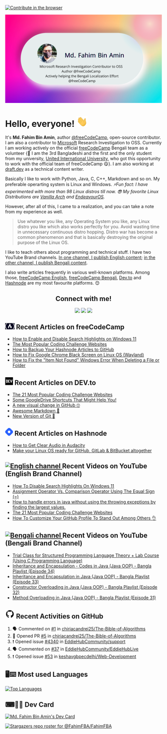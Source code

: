 [![Contribute in the browser](https://gitpod.io/button/open-in-gitpod.svg)](https://gitpod.io/#https://github.com/FahimFBA/FahimFBA)

![Banner image](./img/banner.png)

# Hello, everyone! <img src="./img/wave.gif" width="35px" height= "35px">

It's **Md. Fahim Bin Amin**, author [@freeCodeCamp](https://www.freecodecamp.org/news/author/fahimbinamin/), open-source contributor. I am also a contributor to [Microsoft](https://www.microsoft.com/en-us/) Research Investigation to OSS. Currently I am working actively on the official [freeCodeCamp](https://www.freecodecamp.org/) Bengali team as a volunteer {🎉 I am the 3rd Bangladeshi and the first and the only student from my university, [United International University](https://www.uiu.ac.bd/), who got this opportunity to work with the official team of freeCodeCamp 😋}. I am also working at [draft.dev](https://draft.dev/) as a technical content writer.

Basically I like to work with Python, Java, C, C++, Markdown and so on. My preferable operarting system is Linux and Windows. 
*⚡Fun fact: I have experimented with more than 98 Linux distros till now. 😎 My favorite Linux Distributions are [Vanilla Arch](https://archlinux.org/) and [EndeavourOS](https://endeavouros.com/).* 

However, after all of this, I came to a realization, and you can take a note from my experience as well.
> Use whatever you like, any Operating System you like, any Linux distro you like which also works perfectly for you. Avoid wasting time in unnecessary continuous distro hopping. Distro war has become a common phenomenon and that is basically destroying the original purpose of the Linux OS.

I like to teach others about programming and technical stuff. I have two YouTube Brand channels. [In one channel, I publish English content](https://www.youtube.com/channel/UCG97GCUifMS2Vm28tgXQi0Q); [in the other channel, I publish Bengali content](https://www.youtube.com/c/InnovationWithIphim).

I also write articles frequently in various well-known platforms. Among those, [freeCodeCamp English](https://www.freecodecamp.org/news/author/fahimbinamin/), [freeCodeCamp Bengali](https://www.freecodecamp.org/bengali/news/author/fahimbinamin/), [Dev.to](https://dev.to/fahimfba) and [Hashnode](https://hashnode.com/@FahimFBA) are my most favourite platforms. 😊

<h2 align="center">Connect with me!</h2>

<div align="center">
	
[<img src="https://img.shields.io/badge/linkedin-%230077B5.svg?&style=for-the-badge&logo=linkedin&logoColor=white" />](https://www.linkedin.com/in/fahimfba/) [<img src = "https://img.shields.io/badge/twitter-%2320A1F1.svg?&style=for-the-badge&logo=twitter&logoColor=white">](https://twitter.com/Fahim_FBA/)  [<img src = "https://img.shields.io/badge/facebook-%2320A1F1.svg?&style=for-the-badge&logo=facebook&logoColor=white">](https://facebook.com/iptu.fba)
	
</div>


## <a href="https://www.freecodecamp.org/news/author/fahimbinamin/"><img src="/img/fcc_primary_small.jpg" title="freeCodeCamp" alt="freeCodeCamp" width="30"/></a> Recent Articles on freeCodeCamp

<!-- FREECODECAMP:START -->
 - [How to Enable and Disable Search Highlights on Windows 11](https://www.freecodecamp.org/news/how-to-enable-disbale-search-highlights-on-windows-11/)
 - [The Most Popular Coding Challenge Websites](https://www.freecodecamp.org/news/the-most-popular-coding-challenge-websites/) 
 - [How to Backup Your Hashnode Articles to GitHub
](https://www.freecodecamp.org/news/how-to-backup-hashnode-articles-to-github/) 
 - [How to Fix Google Chrome Black Screen on Linux OS (Wayland)](https://www.freecodecamp.org/news/how-to-fix-black-screen-on-google-chrome-on-linux-os/)
 - [How to Fix the "Item Not Found" Windows Error When Deleting a File or Folder](https://www.freecodecamp.org/news/how-to-solve-item-not-found-windows-error-deleting-file-folder/)
 <!-- FREECODECAMP:END -->



## <a href="https://dev.to/FBA"><img src="/img/dev-black.png" title="DEV" alt="DEV" width="25"/></a> Recent Articles on DEV.to 
 <!-- DEVTO-BLOG-LIST:START -->
- [The 21 Most Popular Coding Challenge Websites](https://dev.to/fahimfba/the-21-most-popular-coding-challenge-websites-phm)
- [Some GoogleDrive Shortcuts That Might Help You!](https://dev.to/fahimfba/some-googledrive-shortcuts-that-might-help-you-m5i)
- [A new visual change in GitHub 🙄](https://dev.to/fahimfba/a-new-visual-change-on-github-1mm8)
- [Awesome Markdown 🎉](https://dev.to/fahimfba/awesome-markdown-362)
- [New Version of Git 🥳](https://dev.to/fahimfba/new-version-of-git-1fic)
<!-- DEVTO-BLOG-LIST:END -->

## <a href="https://fahimbinamin.hashnode.dev/"><img src="/img/hashnode.png" title="Hashnode" alt="Hashnode blog" width="25"/></a> Recent Articles on Hashnode

<!-- HASHNODE_BLOG:START -->
- [How to Get Clear Audio in Audacity](https://fahimbinamin.hashnode.dev//how-to-get-clear-audio-in-audacity)
- [Make your Linux OS ready for GitHub, GitLab & BitBucket altogether](https://fahimbinamin.hashnode.dev//make-your-linux-os-ready-for-github-gitlab-and-bitbucket-altogether)
<!-- HASHNODE_BLOG:END -->
 

<div align="left">
	
## <a href="https://www.youtube.com/channel/UCG97GCUifMS2Vm28tgXQi0Q/featured"><img src="https://cdn.worldvectorlogo.com/logos/youtube-icon.svg" title="English channel" alt="English channel" width="30"/> </a>Recent Videos on YouTube (English Brand Channel)
	
<!-- YOUTUBE-VIDEOS-LIST:START -->
- [How To Disable Search Highlights On Windows 11](https://www.youtube.com/watch?v=0cpZK92OnNg)
- [Assignment Operator Vs. Comparison Operator Using The Equal Sign &lpar;=&rpar;](https://www.youtube.com/watch?v=snruVG3deGk)
- [How to handle errors in java without using the throwing exceptions by finding the largest values.](https://www.youtube.com/watch?v=-JNa1p3t9n8)
- [The 21 Most Popular Coding Challenge Websites](https://www.youtube.com/watch?v=45wrQ-RAefI)
- [How To Customize Your GitHub Profile To Stand Out Among Others 👌](https://www.youtube.com/watch?v=nT_-L32blOs)
<!-- YOUTUBE-VIDEOS-LIST:END -->
	
</div>


<div align="left">
	
## <a href="https://www.youtube.com/c/InnovationWithIphim/featured"><img src="https://cdn.worldvectorlogo.com/logos/youtube-icon.svg" title="Bengali channel" alt="Bengali channel" width="30"/> </a>Recent Videos on YouTube (Bengali Brand Channel)
	
	
<!-- YOUTUBE-VIDEOS-LIST-BENGALI:START -->
- [Trial Class for Structured Programming Language Theory + Lab Course &lpar;Using C Programming Language&rpar;](https://www.youtube.com/watch?v=npAW50Gs5Js)
- [Inheritance and Encapsulation - Codes in Java &lpar;Java OOP&rpar; - Bangla Playlist &lpar;Episode 34&rpar;](https://www.youtube.com/watch?v=Ab0IZLDhKYY)
- [Inheritance and Encapsulation in Java &lpar;Java OOP&rpar; - Bangla Playlist &lpar;Episode 33&rpar;](https://www.youtube.com/watch?v=YyAXV-PNJ2w)
- [Constructor Overloading in Java &lpar;Java OOP&rpar; - Bangla Playlist &lpar;Episode 32&rpar;](https://www.youtube.com/watch?v=6kebgEHy_NU)
- [Method Overloading in Java &lpar;Java OOP&rpar; - Bangla Playlist &lpar;Episode 31&rpar;](https://www.youtube.com/watch?v=cixVbjubDJY)
<!-- YOUTUBE-VIDEOS-LIST-BENGALI:END -->
	
</div>


## <a href="https://github.com/FahimFBA"><img src="/img/github.png" title="GitHub" alt="GitHub" width="30"/></a> Recent Activities on GitHub

<!--START_SECTION:activity-->
1. 🗣 Commented on [#1](https://github.com/chiriacandrei25/The-Bible-of-Algorithms/issues/1) in [chiriacandrei25/The-Bible-of-Algorithms](https://github.com/chiriacandrei25/The-Bible-of-Algorithms)
2. 💪 Opened PR [#5](https://github.com/chiriacandrei25/The-Bible-of-Algorithms/pull/5) in [chiriacandrei25/The-Bible-of-Algorithms](https://github.com/chiriacandrei25/The-Bible-of-Algorithms)
3. ❗️ Opened issue [#4340](https://github.com/EddieHubCommunity/support/issues/4340) in [EddieHubCommunity/support](https://github.com/EddieHubCommunity/support)
4. 🗣 Commented on [#37](https://github.com/EddieHubCommunity/EddieHubLive/issues/37) in [EddieHubCommunity/EddieHubLive](https://github.com/EddieHubCommunity/EddieHubLive)
5. ❗️ Opened issue [#53](https://github.com/keshavgbpecdelhi/Web-Development/issues/53) in [keshavgbpecdelhi/Web-Development](https://github.com/keshavgbpecdelhi/Web-Development)
<!--END_SECTION:activity-->



## 🖥⌨ Most used Languages 


[![Top Languages](https://github-readme-stats.vercel.app/api/top-langs/?username=FahimFBA&layout=compact&theme=synthwave)](https://github.com/anuraghazra/github-readme-stats)

## ⌨🧑‍💻 Dev Card 

<a href="https://app.daily.dev/FBA"><img src="https://api.daily.dev/devcards/f8913974e5bd4b66950b3075c0083002.png?r=icg" width="250" alt="Md. Fahim Bin Amin's Dev Card"/></a>

[![Stargazers repo roster for @FahimFBA/FahimFBA](https://reporoster.com/stars/FahimFBA/FahimFBA)](https://github.com/FahimFBA/FahimFBA/stargazers)
